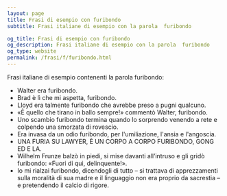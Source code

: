 ```yaml
---
layout: page
title: Frasi di esempio con furibondo 
subtitle: Frasi italiane di esempio con la parola  furibondo

og_title: Frasi di esempio con furibondo 
og_description: Frasi italiane di esempio con la parola  furibondo
og_type: website
permalink: /frasi/f/furibondo.html
---
```


Frasi italiane di esempio contenenti la parola furibondo:


- Walter era furibondo.
- Brad è lì che mi aspetta, furibondo.
- Lloyd era talmente furibondo che avrebbe preso a pugni qualcuno.
- «È quello che tirano in ballo sempre!» commentò Walter, furibondo.
- Uno scambio furibondo termina quando lo sorprendo venendo a rete e colpendo una smorzata di rovescio.
- Era invasa da un odio furibondo, per l'umiliazione, l'ansia e l'angoscia.
- UNA FURIA SU LAWYER, È UN CORPO A CORPO FURIBONDO, GONG ED E LA.
- Wilhelm Frunze balzò in piedi, si mise davanti all’intruso e gli gridò furibondo: «Fuori di qui, delinquente!».
- Io mi rialzai furibondo, dicendogli di tutto – si trattava di apprezzamenti sulla moralità di sua madre e il linguaggio non era proprio da sacrestia – e pretendendo il calcio di rigore.

